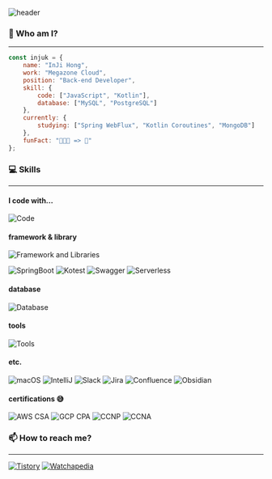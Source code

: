 ![header](https://capsule-render.vercel.app/api?type=waving&color=FF5577&height=300&section=header&text=injuuuk&fontSize=90&fontColor=FFFFFF&desc=or%20ingnoh&descAlignY=65&animation=blink)

### 🤔 Who am I?

---
```javascript
const injuk = {
    name: "InJi Hong",
    work: "Megazone Cloud",
    position: "Back-end Developer",
    skill: {
        code: ["JavaScript", "Kotlin"],
        database: ["MySQL", "PostgreSQL"]
    },
    currently: {
        studying: ["Spring WebFlux", "Kotlin Coroutines", "MongoDB"]
    },
    funFact: "🍾🍾🍾 => 🤪"
};
```


### 💻 Skills

---
#### I code with...
![Code](https://skillicons.dev/icons?i=javascript,kotlin,java,go)

#### framework & library
![Framework and Libraries](https://skillicons.dev/icons?i=spring,nodejs,typescript,jest,nestjs,prisma)

![SpringBoot](https://img.shields.io/badge/Spring%20Boot-6DB33F?style=flat-square&logo=Spring%20Boot&logoColor=white)
![Kotest](https://img.shields.io/badge/Kotest-53AC56?style=flat-square&logo=CurseForge&logoColor=white)
![Swagger](https://img.shields.io/badge/Swagger-44A833?style=flat-square&logo=Swagger&logoColor=white)
![Serverless](https://img.shields.io/badge/Serverless-FD5750?style=flat-square&logo=Serverless&logoColor=white)

#### database
![Database](https://skillicons.dev/icons?i=mysql,postgresql)

#### tools
![Tools](https://skillicons.dev/icons?i=git,docker,gradle,aws,postman,linux,bash)

#### etc.
![macOS](https://img.shields.io/badge/macOS-000000?style=flat-square&logo=macOS&logoColor=white)
![IntelliJ](https://img.shields.io/badge/IntelliJ%20IDEA-000000?style=flat-square&logo=Intellij%20IDEA&logoColor=white)
![Slack](https://img.shields.io/badge/Slack-4A154B?style=flat-square&logo=Slack&logoColor=white)
![Jira](https://img.shields.io/badge/Jira-0052CC?style=flat-square&logo=Jira&logoColor=white)
![Confluence](https://img.shields.io/badge/Confluence-172B4D?style=flat-square&logo=Confluence&logoColor=white)
![Obsidian](https://img.shields.io/badge/Obsidian-7C3AED?style=flat-square&logo=Obsidian&logoColor=white)

#### certifications 😅
![AWS CSA](https://img.shields.io/badge/AWS%20CSA(expired)-232F3E?style=flat-square&logo=Amazon%20AWS&logoColor=white)
![GCP CPA](https://img.shields.io/badge/GCP%20CPA(expired)-4285F4?style=flat-square&logo=Google%20Cloud&logoColor=white)
![CCNP](https://img.shields.io/badge/CCNP(expired)-1BA0D7?style=flat-square&logo=Cisco&logoColor=white)
![CCNA](https://img.shields.io/badge/CCNA(expired)-1BA0D7?style=flat-square&logo=Cisco&logoColor=white)

### 📫 How to reach me?

---
[![Tistory](https://img.shields.io/badge/Tistory-000000?style=flat-square&logo=Tistory&logoColor=white)](https://ingnoh.tistory.com)
[![Watchapedia](https://img.shields.io/badge/WatchaPedia-FE0E4D?style=flat-square&logo=webtrees&logoColor=white)](https://pedia.watcha.com/ko-KR/users/6ADvGwXm6vzZl)
